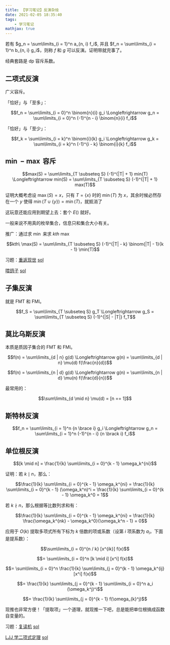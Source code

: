 ```yaml
---
title: 【学习笔记】反演杂烩
date: 2021-02-05 18:35:40
tags: 
    - 学习笔记
mathjax: true
---
```


若有 $g_n = \sum\limits_{i = 1}^n a_{n, i} f_i$, 并且 $f_n = \sum\limits_{i = 1}^n b_{n, i} g_i$，则称 $f$ 和 $g$ 可以反演。证明带就完事了。

经典套路是 dp 容斥系数。

## 二项式反演

广义容斥。

「恰好」与「至多」：

$$f_n = \sum\limits_{i = 0}^n \binom{n}{i} g_i \Longleftrightarrow g_n = \sum\limits_{i = 0}^n (-1)^{n - i} \binom{n}{i} f_i$$

「恰好」与「至少」：

$$f_k = \sum\limits_{i = k}^n \binom{i}{k} g_i \Longleftrightarrow g_k = \sum\limits_{i = k}^n (-1)^{i - k} \binom{i}{k} f_i$$

## $\min-\max$ 容斥

$$max(S) = \sum\limits_{T \subseteq S} (-1)^{|T| + 1} min(T) \Longleftrightarrow min(S) = \sum\limits_{T \subseteq S} (-1)^{|T| + 1} max(T)$$

证明大概考虑设 $\max(S) = x$，只有 $T = \{x\}$ 时的 $\min(T)$ 为 $x$，其余时候必然存在一个 $y$ 使得 $\min(T \cup \{y\}) = \min(T)$，就抵消了

这玩意还能应用到期望上去：套个 $E()$ 就好。

一般来说不用真的枚举集合，信息只和集合大小有关。

推广：通过求 $\min$ 来求 $kth\ \max$

$$kth\ \max(S) = \sum\limits_{T \subseteq S} (-1)^{|T| - k} \binom{|T| - 1}{k - 1} \min(T)$$

习题：[重返现世](https://www.luogu.com.cn/problem/P4707) [sol](http://imilyx.github.io/2020/12/05/%E3%80%90%E8%AE%A1%E5%88%92%E3%80%91NOIP2020%20%E5%89%8D%E7%9A%84%E5%81%9A%E9%A2%98%E8%AE%B0%E5%BD%95%E6%95%B4%E7%90%86/#%E9%87%8D%E8%BF%94%E7%8E%B0%E4%B8%96)

[喂鸽子](https://uoj.ac/problem/449) [sol](http://imilyx.github.io/2021/02/28/%E3%80%90%E8%AE%A1%E5%88%92%E3%80%9121Feb%20%E5%AD%A6%E4%B9%A0%E8%AE%A1%E5%88%92/#%E5%96%82%E9%B8%BD%E5%AD%90)

## 子集反演

就是 FMT 和 FMI。

$$f_S = \sum\limits_{T \subseteq S} g_T \Longleftrightarrow g_S = \sum\limits_{T \subseteq S} (-1)^{|S| - |T|} f_T$$

## 莫比乌斯反演

本质是质因子集合的 FMT 和 FMI。

$$f(n) = \sum\limits_{d | n} g(d) \Longleftrightarrow g(n) = \sum\limits_{d | n} \mu(d) f(\frac{n}{d})$$

$$f(n) = \sum\limits_{n | d} g(d) \Longleftrightarrow g(n) = \sum\limits_{n | d} \mu(n) f(\frac{d}{n})$$

最常用的：

$$\sum\limits_{d \mid n} \mu(d) = [n == 1]$$

## 斯特林反演

$$f_n = \sum\limits_{i = 1}^n {n \brace i} g_i \Longleftrightarrow g_n = \sum\limits_{i = 1}^n (-1)^{n - i} {n \brack i} f_i$$

## 单位根反演

$$[k \mid n] = \frac{1}{k} \sum\limits_{i = 0}^{k - 1} \omega_k^{ni}$$

证明：若 $k \mid n$，那么：

$$\frac{1}{k} \sum\limits_{i = 0}^{k - 1} \omega_k^{ni} = \frac{1}{k} \sum\limits_{i = 0}^{k - 1} (\omega_k^n)^i = \frac{1}{k} \sum\limits_{i = 0}^{k - 1} \omega_k^0 = 1$$

若 $k \nmid n$，那么根据等比数列求和有：

$$\frac{1}{k} \sum\limits_{i = 0}^{k - 1} \omega_k^{ni} = \frac{1}{k} \frac{\omega_k^{nk} - \omega_k^0}{\omega_k^n - 1} = 0$$

应用于 $O(k)$ 提取多项式所有下标为 $k$ 倍数的项或系数（设第 $i$ 项系数为 $a_i$，下面是提系数）：

$$\sum\limits_{i = 0}^{n / k} [x^{ik}] f(x)$$

$$= \sum\limits_{i = 0}^n [k \mid i] [x^i] f(x)$$

$$= \sum\limits_{i = 0}^n \frac{1}{k} \sum\limits_{j = 0}^{k - 1} \omega_k^{ij} [x^i] f(x)$$

$$= \frac{1}{k} \sum\limits_{j = 0}^{k - 1} \sum\limits_{i = 0}^n a_i (\omega_k^j)^i$$

$$= \frac{1}{k} \sum\limits_{j = 0}^{k - 1} f(\omega_{k}^j)$$

现推也非常方便！「提取项」一个道理，就现推一下吧，总是能把单位根搞成函数自变量的。

习题：[复读机](https://uoj.ac/problem/450) [sol](http://imilyx.github.io/2021/02/28/%E3%80%90%E8%AE%A1%E5%88%92%E3%80%9121Feb%20%E5%AD%A6%E4%B9%A0%E8%AE%A1%E5%88%92/#%E5%A4%8D%E8%AF%BB%E6%9C%BA)

[LJJ 学二项式定理](http://loj.ac/p/6485) [sol](http://imilyx.github.io/2021/02/28/%E3%80%90%E8%AE%A1%E5%88%92%E3%80%9121Feb%20%E5%AD%A6%E4%B9%A0%E8%AE%A1%E5%88%92/#LJJ-%E5%AD%A6%E4%BA%8C%E9%A1%B9%E5%BC%8F%E5%AE%9A%E7%90%86)